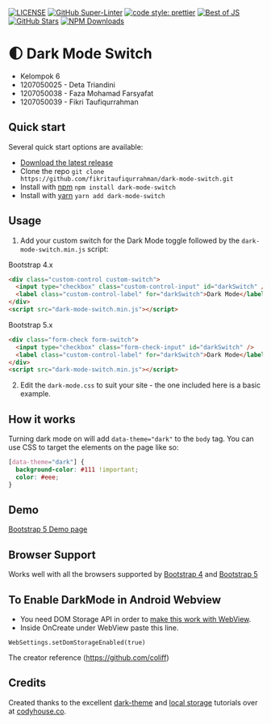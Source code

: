 [![LICENSE](https://img.shields.io/badge/license-MIT-lightgrey.svg)](https://raw.githubusercontent.com/fikritaufiqurrahman/dark-mode-switch/master/LICENSE)
[![GitHub Super-Linter](https://github.com/fikritaufiqurrahman/dark-mode-switch/workflows/Lint%20Code%20Base/badge.svg)](https://github.com/marketplace/actions/super-linter)
[![code style: prettier](https://img.shields.io/badge/code_style-prettier-ff69b4.svg?style=flat-square)](https://github.com/prettier/prettier)
[![Best of JS](https://img.shields.io/endpoint?url=https://bestofjs-serverless.now.sh/api/project-badge?fullName=fikritaufiqurrahman%2Fdark-mode-switch%26since=monthly)](https://bestofjs.org/projects/dark-mode-switch)
[![GitHub Stars](https://img.shields.io/github/stars/fikritaufiqurrahman/dark-mode-switch.svg?label=github%20stars)](https://github.com/fikritaufiqurrahman/dark-mode-switch)
[![NPM Downloads](https://img.shields.io/npm/dt/dark-mode-switch.svg)](https://www.npmjs.com/package/dark-mode-switch)

# 🌓 Dark Mode Switch

* Kelompok 6
* 1207050025 - Deta Triandini
* 1207050038 - Faza Mohamad Farsyafat
* 1207050039 - Fikri Taufiqurrahman

## Quick start

Several quick start options are available:

- [Download the latest release](https://github.com/fikritaufiqurrahman/dark-mode-switch/archive/v1.0.0.zip)
- Clone the repo `git clone https://github.com/fikritaufiqurrahman/dark-mode-switch.git`
- Install with [npm](https://www.npmjs.com/package/dark-mode-switch) `npm install dark-mode-switch`
- Install with [yarn](https://yarnpkg.com/en/package/dark-mode-switch) `yarn add dark-mode-switch`

## Usage

1. Add your custom switch for the Dark Mode toggle followed by the `dark-mode-switch.min.js` script:

Bootstrap 4.x

```html
<div class="custom-control custom-switch">
  <input type="checkbox" class="custom-control-input" id="darkSwitch" />
  <label class="custom-control-label" for="darkSwitch">Dark Mode</label>
</div>
<script src="dark-mode-switch.min.js"></script>
```

Bootstrap 5.x

```html
<div class="form-check form-switch">
  <input type="checkbox" class="form-check-input" id="darkSwitch" />
  <label class="custom-control-label" for="darkSwitch">Dark Mode</label>
</div>
<script src="dark-mode-switch.min.js"></script>
```

2. Edit the `dark-mode.css` to suit your site - the one included here is a basic example.

## How it works

Turning dark mode on will add `data-theme="dark"` to the `body` tag. You can use CSS to target the elements on the page like so:

```css
[data-theme="dark"] {
  background-color: #111 !important;
  color: #eee;
}
```

## Demo

[Bootstrap 5 Demo page](https://fikritaufiqurrahman.github.io/dark-mode-switch/index.html)

## Browser Support

Works well with all the browsers supported by [Bootstrap 4](https://getbootstrap.com/docs/4.5/getting-started/browsers-devices/#supported-browsers) and [Bootstrap 5](https://getbootstrap.com/docs/5.0/getting-started/browsers-devices/#supported-browsers)

## To Enable DarkMode in Android Webview

- You need DOM Storage API in order to [make this work with WebView](https://github.com/mcnaveen/Android-Webview-Darkmode-with-JavaScript).
- Inside OnCreate under WebView paste this line.

`WebSettings.setDomStorageEnabled(true)`

The creator reference (https://github.com/coliff)


## Credits

Created thanks to the excellent [dark-theme](https://codyhouse.co/blog/post/dark-light-switch-css-javascript) and [local storage](https://codyhouse.co/blog/post/store-theme-color-preferences-with-localstorage) tutorials over at [codyhouse.co](https://codyhouse.co).

